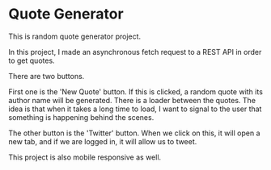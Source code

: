 # Quote Generator

This is random quote generator project.

In this project, I made an asynchronous fetch request to a REST API in order to get quotes.

There are two buttons.

First one is the 'New Quote' button.
If this is clicked, a random quote with its author name will be generated.
There is a loader between the quotes. The idea is that when it takes a long time to load, I want to signal to the user that something is happening behind the scenes.

The other button is the 'Twitter' button.
When we click on this, it will open a new tab, and if we are logged in, it will allow us to tweet.

This project is also mobile responsive as well.
